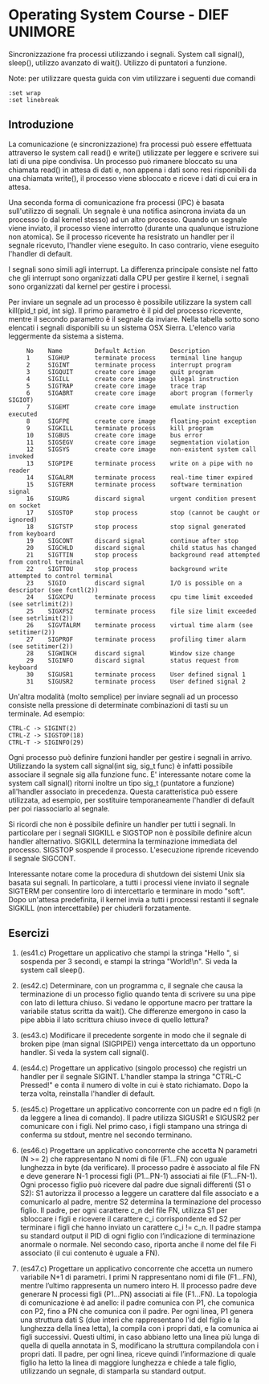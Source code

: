 # Operating System Course - DIEF UNIMORE #
Sincronizzazione fra processi utilizzando i segnali. System call signal(), sleep(), utilizzo avanzato di wait(). Utilizzo di puntatori a funzione.

Note: per utilizzare questa guida con vim utilizzare i seguenti due comandi 
```
:set wrap 
:set linebreak
```

## Introduzione ##
La comunicazione (e sincronizzazione) fra processi può essere effettuata attraverso le system call read() e write() utilizzate per leggere e scrivere sui lati di una pipe condivisa. Un processo può rimanere bloccato su una chiamata read() in attesa di dati e, non appena i dati sono resi risponibili da una chiamata write(), il processo viene sbloccato e riceve i dati di cui era in attesa.

Una seconda forma di comunicazione fra processi (IPC) è basata sull'utilizzo di segnali. Un segnale è una notifica asincrona inviata da un processo (o dal kernel stesso) ad un altro processo. Quando un segnale viene inviato, il processo viene interrotto (durante una qualunque istruzione non atomica). Se il processo ricevente ha resistrato un handler per il segnale ricevuto, l'handler viene eseguito. In caso contrario, viene eseguito l'handler di default.

I segnali sono simili agli interrupt. La differenza principale consiste nel fatto che gli interrupt sono organizzati dalla CPU per gestire il kernel, i segnali sono organizzati dal kernel per gestire i processi.

Per inviare un segnale ad un processo è possibile utilizzare la system call kill(pid_t pid, int sig). Il primo parametro è il pid del processo ricevente, mentre il secondo parametro è il segnale da inviare. Nella tabella sotto sono elencati i segnali disponibili su un sistema OSX Sierra. L'elenco varia leggermente da sistema a sistema.

```
     No    Name         Default Action       Description
     1     SIGHUP       terminate process    terminal line hangup
     2     SIGINT       terminate process    interrupt program
     3     SIGQUIT      create core image    quit program
     4     SIGILL       create core image    illegal instruction
     5     SIGTRAP      create core image    trace trap
     6     SIGABRT      create core image    abort program (formerly SIGIOT)
     7     SIGEMT       create core image    emulate instruction executed
     8     SIGFPE       create core image    floating-point exception
     9     SIGKILL      terminate process    kill program
     10    SIGBUS       create core image    bus error
     11    SIGSEGV      create core image    segmentation violation
     12    SIGSYS       create core image    non-existent system call invoked
     13    SIGPIPE      terminate process    write on a pipe with no reader
     14    SIGALRM      terminate process    real-time timer expired
     15    SIGTERM      terminate process    software termination signal
     16    SIGURG       discard signal       urgent condition present on socket
     17    SIGSTOP      stop process         stop (cannot be caught or ignored)
     18    SIGTSTP      stop process         stop signal generated from keyboard
     19    SIGCONT      discard signal       continue after stop
     20    SIGCHLD      discard signal       child status has changed
     21    SIGTTIN      stop process         background read attempted from control terminal
     22    SIGTTOU      stop process         background write attempted to control terminal
     23    SIGIO        discard signal       I/O is possible on a descriptor (see fcntl(2))
     24    SIGXCPU      terminate process    cpu time limit exceeded (see setrlimit(2))
     25    SIGXFSZ      terminate process    file size limit exceeded (see setrlimit(2))
     26    SIGVTALRM    terminate process    virtual time alarm (see setitimer(2))
     27    SIGPROF      terminate process    profiling timer alarm (see setitimer(2))
     28    SIGWINCH     discard signal       Window size change
     29    SIGINFO      discard signal       status request from keyboard
     30    SIGUSR1      terminate process    User defined signal 1
     31    SIGUSR2      terminate process    User defined signal 2
```

Un'altra modalità (molto semplice) per inviare segnali ad un processo consiste nella pressione di determinate combinazioni di tasti su un terminale. Ad esempio:

```
CTRL-C -> SIGINT(2)
CTRL-Z -> SIGSTOP(18)
CTRL-T -> SIGINFO(29)
```

Ogni processo può definire funzioni handler per gestire i segnali in arrivo. Utilizzando la system call signal(int sig, sig_t func) è infatti possibile associare il segnale sig alla funzione func. E' interessante notare come la system call signal() ritorni inoltre un tipo sig_t (puntatore a funzione) all'handler associato in precedenza. Questa caratteristica può essere utilizzata, ad esempio, per sostituire temporaneamente l'handler di default per poi riassociarlo al segnale.

Si ricordi che non è possibile definire un handler per tutti i segnali. In particolare per i segnali SIGKILL e SIGSTOP non è possibile definire alcun handler alternativo. SIGKILL determina la terminazione immediata del processo. SIGSTOP sospende il processo. L'esecuzione riprende ricevendo il segnale SIGCONT.

Interessante notare come la procedura di shutdown dei sistemi Unix sia basata sui segnali. In particolare, a tutti i processi viene inviato il segnale SIGTERM per consentire loro di intercettarlo e terminare in modo "soft". Dopo un'attesa predefinita, il kernel invia a tutti i processi restanti il segnale SIGKILL (non intercettabile) per chiuderli forzatamente.

## Esercizi ##
01. (es41.c) Progettare un applicativo che stampi la stringa "Hello ", si sospenda per 3 secondi, e stampi la stringa "World!\n". Si veda la system call sleep().

02. (es42.c) Determinare, con un programma c, il segnale che causa la terminazione di un processo figlio quando tenta di scrivere su una pipe con lato di lettura chiuso. Si vedano le opportune macro per trattare la variabile status scritta da wait(). Che differenze emergono in caso la pipe abbia il lato scrittura chiuso invece di quello lettura?

03. (es43.c) Modificare il precedente sorgente in modo che il segnale di broken pipe (man signal (SIGPIPE)) venga intercettato da un opportuno handler. Si veda la system call signal().

04. (es44.c) Progettare un applicativo (singolo processo) che registri un handler per il segnale SIGINT. L'handler stampa la stringa "CTRL-C Pressed!" e conta il numero di volte in cui è stato richiamato. Dopo la terza volta, reinstalla l'handler di default.

05. (es45.c) Progettare un applicativo concorrente con un padre ed n figli (n da leggere a linea di comando). Il padre utilizza SIGUSR1 e SIGUSR2 per comunicare con i figli. Nel primo caso, i figli stampano una stringa di conferma su stdout, mentre nel secondo terminano.

06.	(es46.c) Progettare un applicativo concorrente che accetta N parametri (N >= 2) che rappresentano N nomi di file (F1...FN) con uguale lunghezza in byte (da verificare). Il processo padre è associato al file FN e deve generare N-1 processi figli (P1...PN-1) associati ai file (F1...FN-1). Ogni processo figlio può ricevere dal padre due signali differenti (S1 o S2): S1 autorizza il processo a leggere un carattere dal file associato e a comunicarlo al padre, mentre S2 determina la terminazione del processo figlio. Il padre, per ogni carattere c_n del file FN, utilizza S1 per sbloccare i figli e ricevere il carattere c_i corrispondente ed S2 per terminare i figli che hanno inviato un carattere c_i != c_n. Il padre stampa su standard output il PID di ogni figlio con l’indicazione di terminazione anormale o normale. Nel secondo caso, riporta anche il nome del file Fi associato (il cui contenuto è uguale a FN).

07.	(es47.c) Progettare un applicativo concorrente che accetta un numero variabile N+1 di parametri. I primi N rappresentano nomi di file (F1...FN), mentre l’ultimo rappresenta un numero intero H. Il processo padre deve generare N processi figli (P1...PN) associati ai file (F1...FN). La topologia di comunicazione è ad anello: il padre comunica con P1, che comunica con P2, fino a PN che comunica con il padre. Per ogni linea, P1 genera una struttura dati S (due interi che rappresentano l'id del figlio e la lunghezza della linea letta), la compila con i propri dati, e la comunica ai figli successivi. Questi ultimi, in caso abbiano letto una linea più lunga di quella di quella annotata in S, modificano la struttura compilandola con i propri dati. Il padre, per ogni linea, riceve quindi l’informazione di quale figlio ha letto la linea di maggiore lunghezza e chiede a tale figlio, utilizzando un segnale, di stamparla su standard output.
